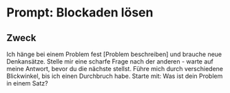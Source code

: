 # Prompt: Blockaden lösen

## Zweck
Ich hänge bei einem Problem fest [Problem beschreiben] und brauche neue Denkansätze. Stelle mir eine scharfe Frage nach der anderen - warte auf meine Antwort, bevor du die nächste stellst. Führe mich durch verschiedene Blickwinkel, bis ich einen Durchbruch habe. Starte mit: Was ist dein Problem in einem Satz?
